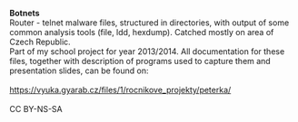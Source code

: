 <b>Botnets</b>
<br>Router - telnet malware files, structured in directories, with output of some common analysis tools (file, ldd, hexdump). Catched mostly on area of Czech Republic.<br> Part of my school project for year 2013/2014. All documentation for these files, together with description of programs used to capture them and presentation slides, can be found on:
<br><br>
https://vyuka.gyarab.cz/files/1/rocnikove_projekty/peterka/ 
<br><br>
CC BY-NS-SA

